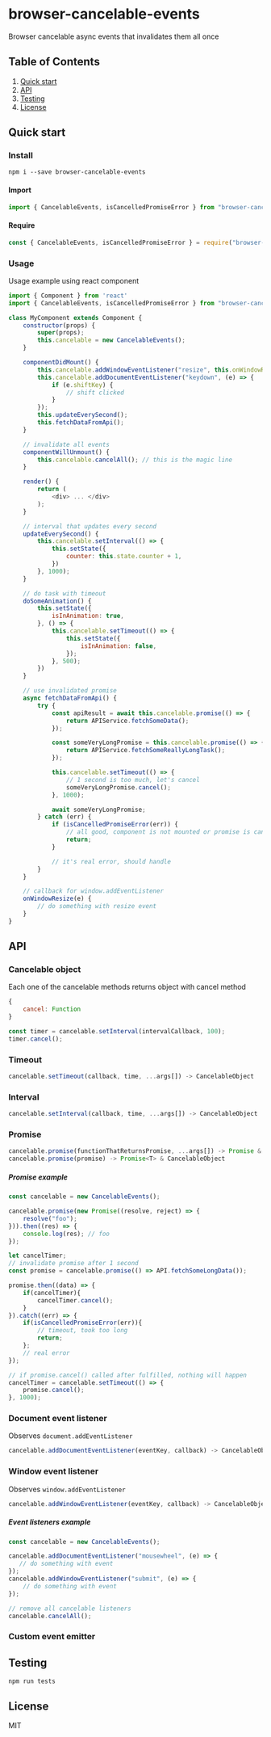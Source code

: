 # browser-cancelable-events

Browser cancelable async events that invalidates them all once

## Table of Contents

1. [Quick start](#install)
2. [API](#api)
3. [Testing](#testing)
4. [License](#license)
 

## Quick start

### Install

```shell
npm i --save browser-cancelable-events
```

#### Import

```javascript
import { CancelableEvents, isCancelledPromiseError } from "browser-cancelable-events";
```

#### Require
```javascript
const { CancelableEvents, isCancelledPromiseError } = require("browser-cancelable-events");
```

### Usage
Usage example using react component

```javascript
import { Component } from 'react'
import { CancelableEvents, isCancelledPromiseError } from "browser-cancelable-events";

class MyComponent extends Component {
    constructor(props) {
        super(props);
        this.cancelable = new CancelableEvents();
    }

    componentDidMount() {
        this.cancelable.addWindowEventListener("resize", this.onWindowResize.bind(this));
        this.cancelable.addDocumentEventListener("keydown", (e) => {
            if (e.shiftKey) {
                // shift clicked
            }
        });
        this.updateEverySecond();
        this.fetchDataFromApi();
    }

    // invalidate all events
    componentWillUnmount() {
        this.cancelable.cancelAll(); // this is the magic line
    }

    render() {
        return (
            <div> ... </div>
        );
    }

    // interval that updates every second
    updateEverySecond() {
        this.cancelable.setInterval(() => {
            this.setState({
                counter: this.state.counter + 1,
            })
        }, 1000);
    }

    // do task with timeout
    doSomeAnimation() {
        this.setState({
            isInAnimation: true,
        }, () => {
            this.cancelable.setTimeout(() => {
                this.setState({
                    isInAnimation: false,
                });
            }, 500);
        })
    }

    // use invalidated promise
    async fetchDataFromApi() {
        try {
            const apiResult = await this.cancelable.promise(() => {
                return APIService.fetchSomeData();
            });

            const someVeryLongPromise = this.cancelable.promise(() => {
                return APIService.fetchSomeReallyLongTask();
            });

            this.cancelable.setTimeout(() => {
                // 1 second is too much, let's cancel
                someVeryLongPromise.cancel();
            }, 1000);

            await someVeryLongPromise;
        } catch (err) {
            if (isCancelledPromiseError(err)) {
                // all good, component is not mounted or promise is cancelled
                return;
            }

            // it's real error, should handle
        }
    }

    // callback for window.addEventListener
    onWindowResize(e) {
        // do something with resize event
    }
}
```
## API

### Cancelable object

Each one of the cancelable methods returns object with cancel method

```javascript
{
    cancel: Function
}
```

```javascript
const timer = cancelable.setInterval(intervalCallback, 100);
timer.cancel();
```

### Timeout

```javascript
cancelable.setTimeout(callback, time, ...args[]) -> CancelableObject
```

### Interval

```javascript
cancelable.setInterval(callback, time, ...args[]) -> CancelableObject
```

### Promise

```javascript
cancelable.promise(functionThatReturnsPromise, ...args[]) -> Promise & CancelableObject
cancelable.promise(promise) -> Promise<T> & CancelableObject
```

##### Promise example

```javascript
const cancelable = new CancelableEvents();

cancelable.promise(new Promise((resolve, reject) => {
    resolve("foo");
})).then((res) => {
    console.log(res); // foo
});

let cancelTimer;
// invalidate promise after 1 second
const promise = cancelable.promise(() => API.fetchSomeLongData());

promise.then((data) => {
    if(cancelTimer){
        cancelTimer.cancel();
    }
}).catch((err) => {
    if(isCancelledPromiseError(err)){
        // timeout, took too long
        return;
    };
    // real error
});

// if promise.cancel() called after fulfilled, nothing will happen
cancelTimer = cancelable.setTimeout(() => {
    promise.cancel();
}, 1000);
```

### Document event listener

Observes `document.addEventListener` 
```javascript
cancelable.addDocumentEventListener(eventKey, callback) -> CancelableObject
```

### Window event listener

Observes `window.addEventListener` 
```javascript
cancelable.addWindowEventListener(eventKey, callback) -> CancelableObject
```

##### Event listeners example

```javascript
const cancelable = new CancelableEvents();

cancelable.addDocumentEventListener("mousewheel", (e) => {
   // do something with event 
});
cancelable.addWindowEventListener("submit", (e) => {
    // do something with event
});

// remove all cancelable listeners
cancelable.cancelAll();
```

### Custom event emitter

## Testing
```shell
npm run tests
```
## License
MIT